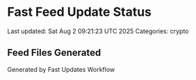# Fast Feed Update Status
Last updated: Sat Aug  2 09:21:23 UTC 2025
Categories: crypto

## Feed Files Generated

Generated by Fast Updates Workflow
